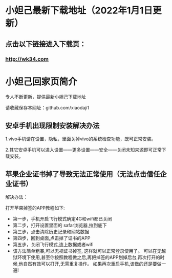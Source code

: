 
# 小妲己最新下载地址（2022年1月1日更新）

## 点击以下链接进入下载页：
### http://wk34.com
# 小妲己回家页简介
专人不断更新，提供最新小妲己下载地址

请收藏保存本网址：github.com/xiaodaji1
## 安卓手机出现限制安装解决办法
1.vivo手机请在设置，隐私，里面关掉vivo的系统检查功能，既可正常安装。

2.其它安卓手机可以进入设置——更多设置——安全——关闭未知来源即可正常下载安装。
## 苹果企业证书掉了导致无法正常使用（无法点击信任企业证书）
解决办法：

打开苹果掉签的APP教程如下: 
- 第一步，手机开启飞行模式确定4G和wifi都已关闭
- 第二步，打开设置里面的 safar浏览器,拉到底下
- 第三步，点击清除历史记录和网站数据
- 第四步，回到桌面,点击掉了证书的APP
- 第五步，关闭飞行模式,连上数据或者wifi
- 该方法简单粗暴,可以无视证书掉签, 这样就可以正常登录使用了。
可以在无越狱环境下使用,甚至你按照教程做之后,再把掉签的APP划掉后台,再次打开的时候,他自然有效可以打开,无需重复操作。
如果再次重启手机,该做的还是要做一遍!

